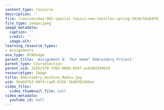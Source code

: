 ```yaml
---
content_type: resource
description: ''
file: /courses/mas-962-special-topics-new-textiles-spring-2010/56ab976398f4ca45b1561bd83024bbec_Embroidery_machine_Nadia.jpg
file_type: image/jpeg
image_metadata:
  caption: ''
  credit: ''
  image-alt: ''
learning_resource_types:
- Assignments
ocw_type: OCWImage
parent_title: 'Assignment 8: "Our Home" Embroidery Project'
parent_type: CourseSection
parent_uid: 3195c5f0-7d93-000d-659f-ac026d394629
resourcetype: Image
title: Embroidery_machine_Nadia.jpg
uid: 56ab9763-98f4-ca45-b156-1bd83024bbec
video_files:
  video_thumbnail_file: null
video_metadata:
  youtube_id: null
---
```

